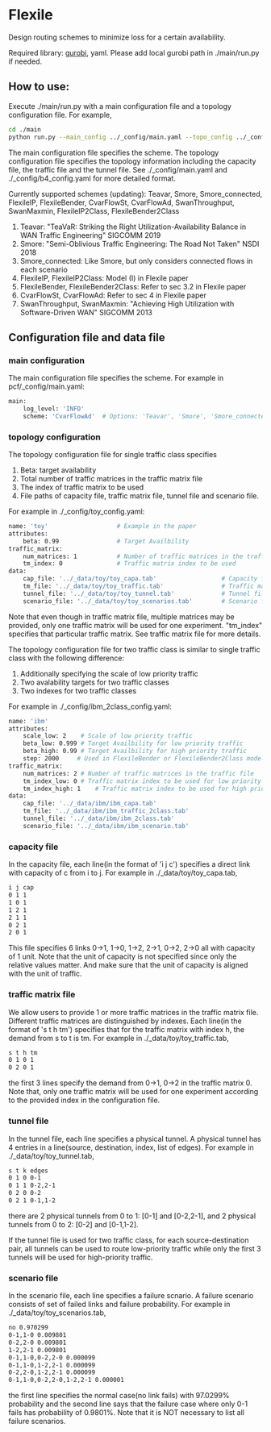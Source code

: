 # Flexile
 
Design routing schemes to minimize loss for a certain availability.

Required library: [gurobi](https://www.gurobi.com/), yaml. Please add local gurobi path in ./main/run.py if needed.

## How to use:

Execute ./main/run.py with a main configuration file and a topology configuration file. For example,

```bash
cd ./main
python run.py --main_config ../_config/main.yaml --topo_config ../_config/toy_config.yaml
```

The main configuration file specifies the scheme. The topology configuration file specifies the topology information including the capacity file, the traffic file and the tunnel file. See ./_config/main.yaml and ./_config/b4_config.yaml for more detailed format.

Currently supported schemes (updating): Teavar, Smore, Smore_connected, FlexileIP, FlexileBender, CvarFlowSt, CvarFlowAd, SwanThroughput, SwanMaxmin, FlexileIP2Class, FlexileBender2Class

1. Teavar: "TeaVaR: Striking the Right Utilization-Availability Balance in
WAN Traffic Engineering" SIGCOMM 2019
2. Smore: "Semi-Oblivious Traffic Engineering: The Road Not Taken" NSDI 2018
3. Smore_connected: Like Smore, but only considers connected flows in each scenario
4. FlexileIP, FlexileIP2Class: Model (I) in Flexile paper
5. FlexileBender, FlexileBender2Class: Refer to sec 3.2 in Flexile paper
6. CvarFlowSt, CvarFlowAd: Refer to sec 4 in Flexile paper
7. SwanThroughput, SwanMaxmin: "Achieving High Utilization with Software-Driven WAN" SIGCOMM 2013

## Configuration file and data file

### main configuration

The main configuration file specifies the scheme. For example in pcf/_config/main.yaml:

```bash
main:
    log_level: 'INFO'
    scheme: 'CvarFlowAd'  # Options: 'Teavar', 'Smore', 'Smore_connected', 'FlexileIP', 'FlexileBender', 'CvarFlowSt', 'CvarFlowAd', 'SwanThroughput', 'SwanMaxmin', 'FlexileBender2Class', 'FlexileIP2Class'
```

### topology configuration

The topology configuration file for single traffic class specifies 

1. Beta: target availability
2. Total number of traffic matrices in the traffic matrix file
3. The index of traffic matrix to be used
4. File paths of capacity file, traffic matrix file, tunnel file and scenario file.

For example in ./_config/toy_config.yaml:


```bash
name: 'toy'                   # Example in the paper
attributes:
    beta: 0.99                # Target Availbility
traffic_matrix:
    num_matrices: 1           # Number of traffic matrices in the traffic file
    tm_index: 0               # Traffic matrix index to be used
data: 
    cap_file: '../_data/toy/toy_capa.tab'                  # Capacity file path
    tm_file: '../_data/toy/toy_traffic.tab'                # Traffic matrix file path
    tunnel_file: '../_data/toy/toy_tunnel.tab'             # Tunnel file path
    scenario_file: '../_data/toy/toy_scenarios.tab'        # Scenario file path
```

Note that even though in traffic matrix file, multiple matrices may be provided, only one traffic matrix will be used for one experiment. "tm_index" specifies that particular traffic matrix. See traffic matrix file for more details. 

The topology configuration file for two traffic class is similar to single traffic class with the following difference:

1. Additionally specifying the scale of low priority traffic
2. Two avalability targets for two traffic classes
3. Two indexes for two traffic classes

For example in ./_config/ibm_2class_config.yaml:

```bash
name: 'ibm'
attributes:
    scale_low: 2	# Scale of low priority traffic
    beta_low: 0.999	# Target Availbility for low priority traffic
    beta_high: 0.99	# Target Availbility for high priority traffic
    step: 2000     # Used in FlexileBender or FlexileBender2Class model. Constraint the changes of critical scenarios from iteration to iteration.
traffic_matrix:
    num_matrices: 2	# Number of traffic matrices in the traffic file
    tm_index_low: 0	# Traffic matrix index to be used for low priority traffic
    tm_index_high: 1	# Traffic matrix index to be used for high priority traffic
data: 
    cap_file: '../_data/ibm/ibm_capa.tab'
    tm_file: '../_data/ibm/ibm_traffic_2class.tab'
    tunnel_file: '../_data/ibm/ibm_2class.tab'
    scenario_file: '../_data/ibm/ibm_scenario.tab'
```

### capacity file

In the capacity file, each line(in the format of 'i j c') specifies a direct link with capacity of c from i to j. For example in ./_data/toy/toy_capa.tab,

```bash
i j cap
0 1 1
1 0 1
1 2 1
2 1 1
0 2 1
2 0 1
```

This file specifies 6 links 0->1, 1->0, 1->2, 2->1, 0->2, 2->0 all with capacity of 1 unit. Note that the unit of capacity is not specified since only the relative values matter. And make sure that the unit of capacity is aligned with the unit of traffic. 

### traffic matrix file

We allow users to provide 1 or more traffic matrices in the traffic matrix file. Different traffic matrices are distinguished by indexes. Each line(in the format of 's t h tm') specifies that for the traffic matrix with index h, the demand from s to t is tm. For example in ./_data/toy/toy_traffic.tab,

```bash
s t h tm
0 1 0 1
0 2 0 1
```

the first 3 lines specify the demand from 0->1, 0->2 in the traffic matrix 0. Note that, only one traffic matrix will be used for one experiment according to the provided index in the configuration file. 
 
### tunnel file

In the tunnel file, each line specifies a physical tunnel. A physical tunnel has 4 entries in a line(source, destination, index, list of edges). For example in ./_data/toy/toy_tunnel.tab,

```bash
s t k edges
0 1 0 0-1
0 1 1 0-2,2-1
0 2 0 0-2
0 2 1 0-1,1-2
```

there are 2 physical tunnels from 0 to 1: [0-1] and [0-2,2-1], and 2 physical tunnels from 0 to 2: [0-2] and [0-1,1-2].

If the tunnel file is used for two traffic class, for each source-destination pair, all tunnels can be used to route low-priority traffic while only the first 3 tunnels will be used for high-priority traffic.

### scenario file

In the scenario file, each line specifies a failure scnario. A failure scenario consists of set of failed links and failure probability. For example in ./_data/toy/toy_scenarios.tab,

```bash
no 0.970299
0-1,1-0 0.009801
0-2,2-0 0.009801
1-2,2-1 0.009801
0-1,1-0,0-2,2-0 0.000099
0-1,1-0,1-2,2-1 0.000099
0-2,2-0,1-2,2-1 0.000099	
0-1,1-0,0-2,2-0,1-2,2-1 0.000001
```

the first line specifies the normal case(no link fails) with 97.0299% probability and the second line says that the failure case where only 0-1 fails has probability of 0.9801%. Note that it is NOT necessary to list all failure scenarios.
